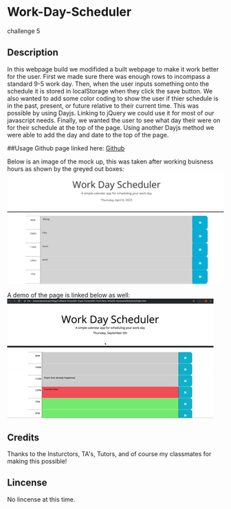 # Work-Day-Scheduler
challenge 5

## Description
In this webpage build we modifided a built webpage to make it work better for the user. First we made sure there was enough rows to incompass a standard 9-5 work day. Then, when the user inputs something onto the schedule it is stored in localStorage when they click the save button. We also wanted to add some color coding to show the user if thier schedule is in the past, present, or future relative to their current time. This was possible by using Dayjs. Linking to jQuery we could use it for most of our javascript needs. Finally, we wanted the user to see what day their were on for their schedule at the top of the page. Using another Dayjs method we were able to add the day and date to the top of the page.

##Usage
Github page linked here: [Github](https://github.com/sweetkloid/Work-Day-Scheduler)

Below is an image of the mock up, this was taken after working buisness hours as shown by the greyed out boxes:
![Image](Assets/image/Screenshot%202023-04-06%20194405.png)

A demo of the page is linked below as well:
![Demo](Assets/image/05-third-party-apis-homework-demo.gif)

## Credits
Thanks to the Insturctors, TA's, Tutors, and of course my classmates for making this possible!

## Lincense
No lincense at this time.